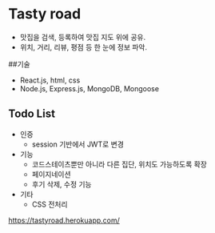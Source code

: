 # Tasty road

* 맛집을 검색, 등록하여 맛집 지도 위에 공유.<br>
* 위치, 거리, 리뷰, 평점 등 한 눈에 정보 파악.

##기술
* React.js, html, css
* Node.js, Express.js, MongoDB, Mongoose

## Todo List
* 인증 
  * session 기반에서 JWT로 변경
* 기능
  * 코드스테이츠뿐만 아니라 다른 집단, 위치도 가능하도록 확장
  * 페이지네이션
  * 후기 삭제, 수정 기능
* 기타
  * CSS 전처리
  
  
  
https://tastyroad.herokuapp.com/
